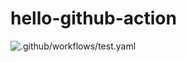 # hello-github-action
![.github/workflows/test.yaml](https://github.com/developer-guy/hello-github-action/workflows/.github/workflows/test.yaml/badge.svg?branch=main&event=push)
